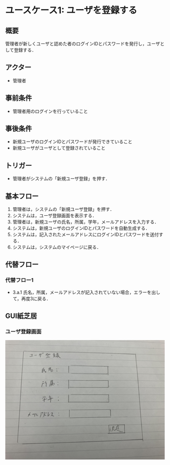 # ユースケース1: ユーザを登録する

## 概要
管理者が新しくユーザと認めた者のログインIDとパスワードを発行し，ユーザとして登録する．

## アクター
* 管理者

## 事前条件
* 管理者用のログインを行っていること

## 事後条件
* 新規ユーザのログインIDとパスワードが発行できていること
* 新規ユーザがユーザとして登録されていること

## トリガー
* 管理者がシステムの「新規ユーザ登録」を押す．

## 基本フロー
1. 管理者は，システムの「新規ユーザ登録」を押す．
2. システムは，ユーザ登録画面を表示する．
3. 管理者は，新規ユーザの氏名，所属，学年，メールアドレスを入力する．
4. システムは，新規ユーザのログインIDとパスワードを自動生成する．
5. システムは，記入されたメールアドレスにログインIDとパスワードを送付する．
6. システムは，システムのマイページに戻る．

## 代替フロー
### 代替フロー1
* 3.a.1  氏名，所属，メールアドレスが記入されていない場合，エラーを出して，再度3に戻る．

## GUI紙芝居
### ユーザ登録画面
<img src="touroku2.png">